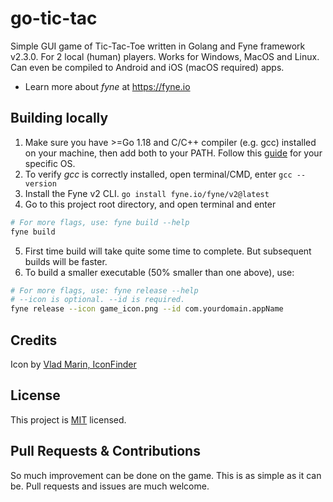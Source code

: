 # go-tic-tac

Simple GUI game of Tic-Tac-Toe written in Golang and Fyne framework v2.3.0. For 2 local (human) players. Works for
Windows, MacOS and Linux. Can even be compiled to Android and iOS (macOS required) apps. 
- Learn more about _fyne_ at https://fyne.io

## Building locally

1. Make sure you have >=Go 1.18 and C/C++ compiler (e.g. gcc) installed on your machine, then add both to your PATH. Follow
   this [guide](https://developer.fyne.io/started/#prerequisites) for your specific OS.
2. To verify *gcc* is correctly installed, open terminal/CMD, enter `gcc --version`
3. Install the Fyne v2 CLI. `go install fyne.io/fyne/v2@latest`
4. Go to this project root directory, and open terminal and enter

```bash
# For more flags, use: fyne build --help
fyne build
```

5. First time build will take quite some time to complete. But subsequent builds will be faster.
6. To build a smaller executable (50% smaller than one above), use:

```bash
# For more flags, use: fyne release --help
# --icon is optional. --id is required. 
fyne release --icon game_icon.png --id com.yourdomain.appName
```

## Credits
Icon by  [Vlad Marin, IconFinder](https://www.iconfinder.com/icons/190320/game_tac_tic_red_toe_icon)

## License

This project is [MIT](LICENSE) licensed.

## Pull Requests & Contributions
So much improvement can be done on the game. This is as simple as it can be. Pull requests and issues are much welcome.


